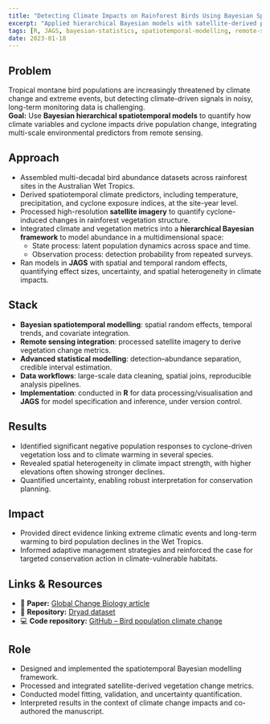 ```yaml
---
title: "Detecting Climate Impacts on Rainforest Birds Using Bayesian Spatiotemporal Modelling"
excerpt: "Applied hierarchical Bayesian models with satellite-derived predictors to identify climate-driven population changes in rainforest birds across space and time."
tags: [R, JAGS, bayesian-statistics, spatiotemporal-modelling, remote-sensing, climate-impact, ecology]
date: 2023-01-18
---
```


## Problem
Tropical montane bird populations are increasingly threatened by climate change and extreme events, but detecting climate-driven signals in noisy, long-term monitoring data is challenging.  
**Goal:** Use **Bayesian hierarchical spatiotemporal models** to quantify how climate variables and cyclone impacts drive population change, integrating multi-scale environmental predictors from remote sensing.

## Approach
- Assembled multi-decadal bird abundance datasets across rainforest sites in the Australian Wet Tropics.
- Derived spatiotemporal climate predictors, including temperature, precipitation, and cyclone exposure indices, at the site-year level.
- Processed high-resolution **satellite imagery** to quantify cyclone-induced changes in rainforest vegetation structure.
- Integrated climate and vegetation metrics into a **hierarchical Bayesian framework** to model abundance in a multidimensional space:  
  - State process: latent population dynamics across space and time.  
  - Observation process: detection probability from repeated surveys.
- Ran models in **JAGS** with spatial and temporal random effects, quantifying effect sizes, uncertainty, and spatial heterogeneity in climate impacts.

## Stack
- **Bayesian spatiotemporal modelling**: spatial random effects, temporal trends, and covariate integration.
- **Remote sensing integration**: processed satellite imagery to derive vegetation change metrics.
- **Advanced statistical modelling**: detection–abundance separation, credible interval estimation.
- **Data workflows**: large-scale data cleaning, spatial joins, reproducible analysis pipelines.
- **Implementation**: conducted in **R** for data processing/visualisation and **JAGS** for model specification and inference, under version control.

## Results
- Identified significant negative population responses to cyclone-driven vegetation loss and to climate warming in several species.
- Revealed spatial heterogeneity in climate impact strength, with higher elevations often showing stronger declines.
- Quantified uncertainty, enabling robust interpretation for conservation planning.

## Impact
- Provided direct evidence linking extreme climatic events and long-term warming to bird population declines in the Wet Tropics.
- Informed adaptive management strategies and reinforced the case for targeted conservation action in climate-vulnerable habitats.

## Links & Resources
- 📄 **Paper:** [Global Change Biology article](https://onlinelibrary.wiley.com/doi/full/10.1111/gcb.16608)  
- 💾 **Repository:** [Dryad dataset](https://datadryad.org/dataset/doi:10.5061/dryad.hx3ffbgjj)
- 💻 **Code repository:** [GitHub – Bird population climate change](https://github.com/AlejandroFuentePinero/rainforest_birds_climatic_drivers_pop)   

## Role
- Designed and implemented the spatiotemporal Bayesian modelling framework.
- Processed and integrated satellite-derived vegetation change metrics.
- Conducted model fitting, validation, and uncertainty quantification.
- Interpreted results in the context of climate change impacts and co-authored the manuscript.
